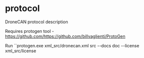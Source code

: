 # protocol

DroneCAN protocol description

Requires protogen tool - https://github.com/https://github.com/billvaglienti/ProtoGen

Run ``protogen.exe xml_src/dronecan.xml src --docs doc --license xml_src/license